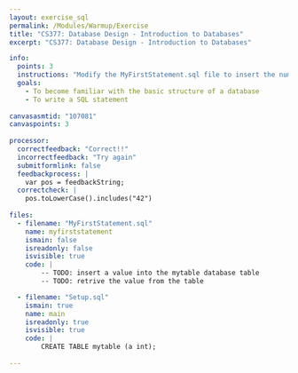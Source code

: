 ```yaml
---
layout: exercise_sql
permalink: /Modules/Warmup/Exercise
title: "CS377: Database Design - Introduction to Databases"
excerpt: "CS377: Database Design - Introduction to Databases"

info:
  points: 3
  instructions: "Modify the MyFirstStatement.sql file to insert the number 42 into the table, and then to retrieve it."
  goals:
    - To become familiar with the basic structure of a database
    - To write a SQL statement
    
canvasasmtid: "107081"   
canvaspoints: 3
  
processor:  
  correctfeedback: "Correct!!" 
  incorrectfeedback: "Try again"
  submitformlink: false
  feedbackprocess: | 
    var pos = feedbackString;
  correctcheck: |
    pos.toLowerCase().includes("42")
 
files:
  - filename: "MyFirstStatement.sql"
    name: myfirststatement
    ismain: false
    isreadonly: false
    isvisible: true
    code: | 
        -- TODO: insert a value into the mytable database table
        -- TODO: retrive the value from the table

  - filename: "Setup.sql"
    ismain: true
    name: main
    isreadonly: true
    isvisible: true
    code: |
        CREATE TABLE mytable (a int);
        
---
```

